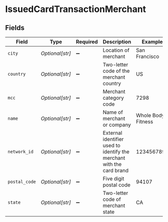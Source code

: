 # IssuedCardTransactionMerchant


## Fields

| Field                                                                 | Type                                                                  | Required                                                              | Description                                                           | Example                                                               |
| --------------------------------------------------------------------- | --------------------------------------------------------------------- | --------------------------------------------------------------------- | --------------------------------------------------------------------- | --------------------------------------------------------------------- |
| `city`                                                                | *Optional[str]*                                                       | :heavy_minus_sign:                                                    | Location of merchant                                                  | San Francisco                                                         |
| `country`                                                             | *Optional[str]*                                                       | :heavy_minus_sign:                                                    | Two-letter code of the merchant country                               | US                                                                    |
| `mcc`                                                                 | *Optional[str]*                                                       | :heavy_minus_sign:                                                    | Merchant category code                                                | 7298                                                                  |
| `name`                                                                | *Optional[str]*                                                       | :heavy_minus_sign:                                                    | Name of merchant or company                                           | Whole Body Fitness                                                    |
| `network_id`                                                          | *Optional[str]*                                                       | :heavy_minus_sign:                                                    | External identifier used to identify the merchant with the card brand | 1234567890                                                            |
| `postal_code`                                                         | *Optional[str]*                                                       | :heavy_minus_sign:                                                    | Five digit postal code                                                | 94107                                                                 |
| `state`                                                               | *Optional[str]*                                                       | :heavy_minus_sign:                                                    | Two-letter code of merchant state                                     | CA                                                                    |